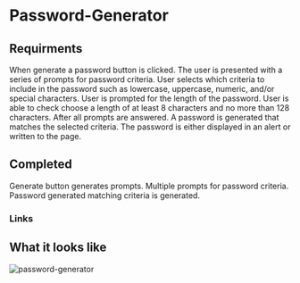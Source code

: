 # Password-Generator 

## Requirments

When generate a password button is clicked. 
The user is presented with a series of prompts for password criteria.
User selects which criteria to include in the password such as lowercase, uppercase, numeric, and/or special characters.
User is prompted for the length of the password.
User is able to check choose a length of at least 8 characters and no more than 128 characters.
After all prompts are answered.
A password is generated that matches the selected criteria.
The password is either displayed in an alert or written to the page.

## Completed
Generate button generates prompts.
Multiple prompts for password criteria.
Password generated matching criteria is generated.

### Links



## What it looks like

![password-generator](/assets/images/    )